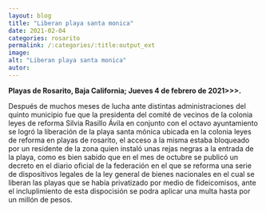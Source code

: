 ```yaml
---
layout: blog
title: "Liberan playa santa monica"
date: 2021-02-04
categories: rosarito
permalink: /:categories/:title:output_ext
image:
alt: "Liberan playa santa monica"
autor:
---
```


**Playas de Rosarito, Baja California; Jueves 4 de febrero de 2021>>>.** 

Después de muchos meses de lucha ante distintas administraciones del quinto municipio fue que la presidenta del comité de vecinos de la colonia leyes de reforma Silvia Rasillo Ávila en conjunto con el octavo ayuntamiento se logró la liberación de la playa santa mónica ubicada en la colonia leyes de reforma en playas de rosarito, el acceso a la misma estaba bloqueado por un residente de la zona quien instaló unas rejas negras a la entrada de la playa, como es bien sabido que en el mes de octubre se publicó un decreto en el diario oficial de la federación en el que se reforma una serie de dispositivos legales de la ley general de bienes nacionales en el cual se liberan las playas que se había privatizado por medio de fideicomisos, ante el incluplimiento de esta dispocisión se podra aplicar una multa hasta por un millón de pesos.
